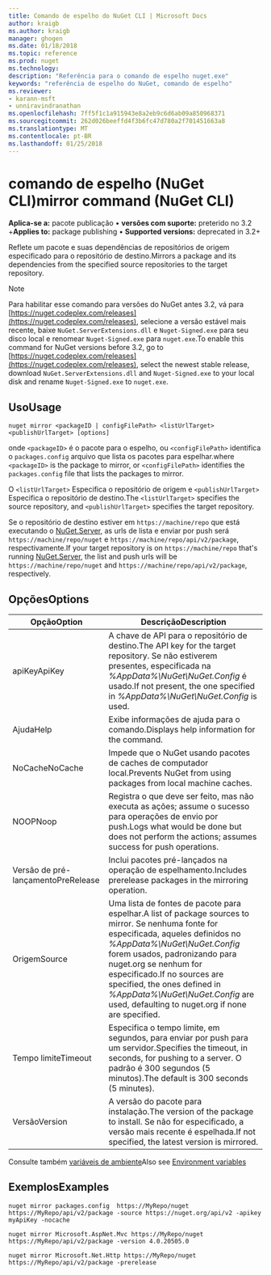 ```yaml
---
title: Comando de espelho do NuGet CLI | Microsoft Docs
author: kraigb
ms.author: kraigb
manager: ghogen
ms.date: 01/18/2018
ms.topic: reference
ms.prod: nuget
ms.technology: 
description: "Referência para o comando de espelho nuget.exe"
keywords: "referência de espelho do NuGet, comando de espelho"
ms.reviewer:
- karann-msft
- unniravindranathan
ms.openlocfilehash: 7ff5f1c1a915943e8a2eb9c6d6ab09a850968371
ms.sourcegitcommit: 262d026beeffd4f3b6fc47d780a2f701451663a8
ms.translationtype: MT
ms.contentlocale: pt-BR
ms.lasthandoff: 01/25/2018
---
```

# <a name="mirror-command-nuget-cli"></a><span data-ttu-id="2efd8-104">comando de espelho (NuGet CLI)</span><span class="sxs-lookup"><span data-stu-id="2efd8-104">mirror command (NuGet CLI)</span></span>

<span data-ttu-id="2efd8-105">**Aplica-se a:** pacote publicação &bullet; **versões com suporte:** preterido no 3.2 +</span><span class="sxs-lookup"><span data-stu-id="2efd8-105">**Applies to:** package publishing &bullet; **Supported versions:** deprecated in 3.2+</span></span>

<span data-ttu-id="2efd8-106">Reflete um pacote e suas dependências de repositórios de origem especificado para o repositório de destino.</span><span class="sxs-lookup"><span data-stu-id="2efd8-106">Mirrors a package and its dependencies from the specified source repositories to the target repository.</span></span>

> [!NOTE]
> <span data-ttu-id="2efd8-107">Para habilitar esse comando para versões do NuGet antes 3.2, vá para [https://nuget.codeplex.com/releases](https://nuget.codeplex.com/releases), selecione a versão estável mais recente, baixe `NuGet.ServerExtensions.dll` e `Nuget-Signed.exe` para seu disco local e renomear `Nuget-Signed.exe` para `nuget.exe`.</span><span class="sxs-lookup"><span data-stu-id="2efd8-107">To enable this command for NuGet versions before 3.2, go to [https://nuget.codeplex.com/releases](https://nuget.codeplex.com/releases), select the newest stable release, download `NuGet.ServerExtensions.dll` and `Nuget-Signed.exe` to your local disk and rename `Nuget-Signed.exe` to `nuget.exe`.</span></span>

## <a name="usage"></a><span data-ttu-id="2efd8-108">Uso</span><span class="sxs-lookup"><span data-stu-id="2efd8-108">Usage</span></span>

```cli
nuget mirror <packageID | configFilePath> <listUrlTarget> <publishUrlTarget> [options]
```

<span data-ttu-id="2efd8-109">onde `<packageID>` é o pacote para o espelho, ou `<configFilePath>` identifica o `packages.config` arquivo que lista os pacotes para espelhar.</span><span class="sxs-lookup"><span data-stu-id="2efd8-109">where `<packageID>` is the package to mirror, or `<configFilePath>` identifies the `packages.config` file that lists the packages to mirror.</span></span>

<span data-ttu-id="2efd8-110">O `<listUrlTarget>` Especifica o repositório de origem e `<publishUrlTarget>` Especifica o repositório de destino.</span><span class="sxs-lookup"><span data-stu-id="2efd8-110">The `<listUrlTarget>` specifies the source repository, and `<publishUrlTarget>` specifies the target repository.</span></span>

<span data-ttu-id="2efd8-111">Se o repositório de destino estiver em `https://machine/repo` que está executando o [NuGet.Server](../hosting-packages/NuGet-Server.md), as urls de lista e enviar por push será `https://machine/repo/nuget` e `https://machine/repo/api/v2/package`, respectivamente.</span><span class="sxs-lookup"><span data-stu-id="2efd8-111">If your target repository is on `https://machine/repo` that's running [NuGet.Server](../hosting-packages/NuGet-Server.md), the list and push urls will be `https://machine/repo/nuget` and `https://machine/repo/api/v2/package`, respectively.</span></span>

## <a name="options"></a><span data-ttu-id="2efd8-112">Opções</span><span class="sxs-lookup"><span data-stu-id="2efd8-112">Options</span></span>

| <span data-ttu-id="2efd8-113">Opção</span><span class="sxs-lookup"><span data-stu-id="2efd8-113">Option</span></span> | <span data-ttu-id="2efd8-114">Descrição</span><span class="sxs-lookup"><span data-stu-id="2efd8-114">Description</span></span> |
| --- | --- |
| <span data-ttu-id="2efd8-115">apiKey</span><span class="sxs-lookup"><span data-stu-id="2efd8-115">ApiKey</span></span> | <span data-ttu-id="2efd8-116">A chave de API para o repositório de destino.</span><span class="sxs-lookup"><span data-stu-id="2efd8-116">The API key for the target repository.</span></span> <span data-ttu-id="2efd8-117">Se não estiverem presentes, especificada na *%AppData%\NuGet\NuGet.Config* é usado.</span><span class="sxs-lookup"><span data-stu-id="2efd8-117">If not present,  the one specified in *%AppData%\NuGet\NuGet.Config* is used.</span></span> |
| <span data-ttu-id="2efd8-118">Ajuda</span><span class="sxs-lookup"><span data-stu-id="2efd8-118">Help</span></span> | <span data-ttu-id="2efd8-119">Exibe informações de ajuda para o comando.</span><span class="sxs-lookup"><span data-stu-id="2efd8-119">Displays help information for the command.</span></span> |
| <span data-ttu-id="2efd8-120">NoCache</span><span class="sxs-lookup"><span data-stu-id="2efd8-120">NoCache</span></span> | <span data-ttu-id="2efd8-121">Impede que o NuGet usando pacotes de caches de computador local.</span><span class="sxs-lookup"><span data-stu-id="2efd8-121">Prevents NuGet from using packages from local machine caches.</span></span> |
| <span data-ttu-id="2efd8-122">NOOP</span><span class="sxs-lookup"><span data-stu-id="2efd8-122">Noop</span></span> | <span data-ttu-id="2efd8-123">Registra o que deve ser feito, mas não executa as ações; assume o sucesso para operações de envio por push.</span><span class="sxs-lookup"><span data-stu-id="2efd8-123">Logs what would be done but does not perform the actions; assumes success for push operations.</span></span> |
| <span data-ttu-id="2efd8-124">Versão de pré-lançamento</span><span class="sxs-lookup"><span data-stu-id="2efd8-124">PreRelease</span></span> | <span data-ttu-id="2efd8-125">Inclui pacotes pré-lançados na operação de espelhamento.</span><span class="sxs-lookup"><span data-stu-id="2efd8-125">Includes prerelease packages in the mirroring operation.</span></span> |
| <span data-ttu-id="2efd8-126">Origem</span><span class="sxs-lookup"><span data-stu-id="2efd8-126">Source</span></span> | <span data-ttu-id="2efd8-127">Uma lista de fontes de pacote para espelhar.</span><span class="sxs-lookup"><span data-stu-id="2efd8-127">A list of package sources to mirror.</span></span> <span data-ttu-id="2efd8-128">Se nenhuma fonte for especificada, aqueles definidos no *%AppData%\NuGet\NuGet.Config* forem usados, padronizando para nuget.org se nenhum for especificado.</span><span class="sxs-lookup"><span data-stu-id="2efd8-128">If no sources are specified, the ones defined in *%AppData%\NuGet\NuGet.Config* are used, defaulting to nuget.org if none are specified.</span></span> |
| <span data-ttu-id="2efd8-129">Tempo limite</span><span class="sxs-lookup"><span data-stu-id="2efd8-129">Timeout</span></span> | <span data-ttu-id="2efd8-130">Especifica o tempo limite, em segundos, para enviar por push para um servidor.</span><span class="sxs-lookup"><span data-stu-id="2efd8-130">Specifies the timeout, in seconds, for pushing to a server.</span></span> <span data-ttu-id="2efd8-131">O padrão é 300 segundos (5 minutos).</span><span class="sxs-lookup"><span data-stu-id="2efd8-131">The default is 300 seconds (5 minutes).</span></span> |
| <span data-ttu-id="2efd8-132">Versão</span><span class="sxs-lookup"><span data-stu-id="2efd8-132">Version</span></span> | <span data-ttu-id="2efd8-133">A versão do pacote para instalação.</span><span class="sxs-lookup"><span data-stu-id="2efd8-133">The version of the package to install.</span></span> <span data-ttu-id="2efd8-134">Se não for especificado, a versão mais recente é espelhada.</span><span class="sxs-lookup"><span data-stu-id="2efd8-134">If not specified, the latest version is mirrored.</span></span> |

<span data-ttu-id="2efd8-135">Consulte também [variáveis de ambiente](cli-ref-environment-variables.md)</span><span class="sxs-lookup"><span data-stu-id="2efd8-135">Also see [Environment variables](cli-ref-environment-variables.md)</span></span>

## <a name="examples"></a><span data-ttu-id="2efd8-136">Exemplos</span><span class="sxs-lookup"><span data-stu-id="2efd8-136">Examples</span></span>

```cli
nuget mirror packages.config  https://MyRepo/nuget https://MyRepo/api/v2/package -source https://nuget.org/api/v2 -apikey myApiKey -nocache

nuget mirror Microsoft.AspNet.Mvc https://MyRepo/nuget https://MyRepo/api/v2/package -version 4.0.20505.0

nuget mirror Microsoft.Net.Http https://MyRepo/nuget https://MyRepo/api/v2/package -prerelease
```

